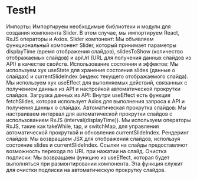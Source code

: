 # TestH
Импорты:
Импортируем необходимые библиотеки и модули для создания компонента Slider. В этом случае, мы импортируем React, RxJS операторы и Axios.
Slider компонент:
Мы объявляем функциональный компонент Slider, который принимает параметры displayTime (время отображения слайдов), slidesToShow (количество отображаемых слайдов) и apiUrl (URL для получения данных слайдов из API) в качестве свойств.
Использование состояния и эффектов:
Мы используем хук useState для хранения состояния slides (данные о слайдах) и currentSlideIndex (индекс текущего отображаемого слайда).
Мы используем хук useEffect для выполняемых действий, связанных с получением данных из API и настройкой автоматической прокрутки слайдов.
Загрузка данных из API:
Внутри useEffect есть функция fetchSlides, которая использует Axios для выполнения запроса к API и получения данных о слайдах.
Автоматическая прокрутка слайдов:
Мы настраиваем интервал для автоматической прокрутки слайдов с использованием RxJS (interval(displayTime)).
Мы используем операторы RxJS, такие как takeWhile, tap, и switchMap, для управления автоматической прокруткой и обновления currentSlideIndex.
Рендеринг слайдов:
Мы возвращаем JSX для отображения слайдов, используя состояние slides и currentSlideIndex.
Ссылки на слайды предоставляют возможность перехода по URL при нажатии на слайд.
Очистка подписки:
Мы возвращаем функцию из useEffect, которая будет выполняться при размонтировании компонента. Эта функция служит для очистки подписки на автоматическую прокрутку слайдов.
